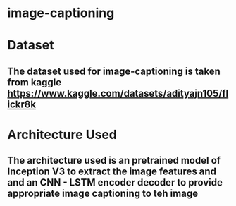 # image-captioning

# Dataset

## The dataset used for image-captioning is taken from kaggle https://www.kaggle.com/datasets/adityajn105/flickr8k

# Architecture Used

## The architecture used is an pretrained model of Inception V3 to extract the image features and and an CNN - LSTM encoder decoder to provide appropriate image captioning to teh image 
